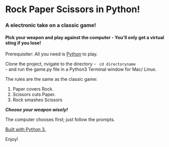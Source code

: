 # Rock Paper Scissors in Python!
### A electronic take on a classic game!
#### PIck your weapon and play against the computer - You'll only get a virtual sting if you lose!

Prerequisiter: All you need is [Python](http://www.python.org/download/releases/3.0) to play.

Clone the project, nvigate to the directory - <code> cd directoryname </code> - and run the game.py file in a Python3 Terminal window for Mac/ Linux.

The rules are the same as the classic game: 

1. Paper covers Rock.
2. Scissors cuts Paper.
3. Rock smashes Scissors



***Choose your weapon wisely!*** 

The computer chooses first; just follow the prompts.

[Built with Python 3.](https://www.python.org/doc/)

Enjoy!